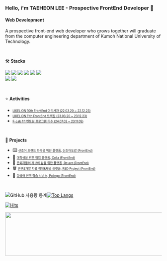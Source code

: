 ### Hello, i'm TAEHEON LEE - Prospective FrontEnd Developer 👋

#### Web Development
A prospective front-end web developer who grows together will graduate from the computer engineering department of Kumoh National University of Technology.

<br/>

🛠️ **Stacks**
  
<img src="https://img.shields.io/badge/JavaScript-F7DF1E?style=flat-square&logo=JavaScript&logoColor=white"/> <img src="https://img.shields.io/badge/Typescript-3178C6?style=flat-square&logo=typescript&logoColor=white">  <img src="https://img.shields.io/badge/HTML5-E34F26?style=flat-square&logo=HTML5&logoColor=white">  <img src="https://img.shields.io/badge/CSS3-1572B6?style=flat-square&logo=css3&logoColor=white">  <img src="https://img.shields.io/badge/React-61DAFB?style=flat-square&logo=react&logoColor=black">  <img src="https://img.shields.io/badge/styled-component-DB7093?style=flat-square&logo=styledcomponent&logoColor=white"/>  
  <img src="https://img.shields.io/badge/Github-181717?style=flat-square&logo=github&logoColor=white">
  <img src="https://img.shields.io/badge/Figma-F24E1E?style=flat-square&logo=Figma&logoColor=white"/>  

<br/>

⭐️ **Activities**
 
- <a href="https://github.com/LikelionKumoh/FRONT-END/tree/LeeTaeHeon" style="font-size: 0.7em; color: inherit;">LIKELION 10th FrontEnd 아기사자 (22.03.20 ~ 22.12.23)</a><br/>
- <a href="https://github.com/likelionkit11th" style="font-size: 0.7em; color: inherit;">LIKELION 11th FrontEnd 트랙장 (23.03.20 ~ 23.12.23)</a><br/>
- <a href="https://f-lab.kr/" style="font-size: 0.7em; color: inherit;">F-Lab 1:1 멘토링 프로그램 이수 (24.07.02 ~ 23.11.05)</a><br/>

<br/>

🏁 **Projects**

- ⌨️ <a href="https://github.com/Shinjoeo" style="font-size: 0.7em;">신조어 트렌드 파악을 위한 플랫폼, 신조어도감 (FrontEnd)</a><br/>
- 🤝 <a href="https://github.com/98OO" style="font-size: 0.7em;">대학생을 위한 협업 플랫폼, Colla (FrontEnd)</a><br/>
- 🥬 <a href="https://github.com/React-Likelion" style="font-size: 0.7em;">은퇴자들의 제 2의 삶을 위한 플랫폼, Re:act (FrontEnd)</a><br/>
- 🗑️ <a href="https://github.com/kumoh-cilab" style="font-size: 0.7em;">연구&개발 자료 정제&제공 플랫폼, R&D Project (FrontEnd)</a><br/>
- 📍  <a href="https://github.com/polingo-kumoh/polingo-app" style="font-size: 0.7em;">다국어 번역 학습 서비스, Polingo (FrontEnd)</a><br/>

<br/>



![GitHub 사용량 통계](https://github-readme-stats.vercel.app/api?username=forever2969&include_all_commits=true&include_orgs=true&show_icons=true&hide_border=true)[![Top Langs](https://github-readme-stats.vercel.app/api/top-langs/?username=forever2969&langs_count=8&layout=compact&include_orgs=true&theme=transparent&hide_border=true)](https://github.com/anuraghazra/github-readme-stats)





</a> [![Hits](https://hits.seeyoufarm.com/api/count/incr/badge.svg?url=https%3A%2F%2Fgithub.com%2Fforever2969&count_bg=%2379C83D&title_bg=%23555555&icon=&icon_color=%23E7E7E7&title=hits&edge_flat=true)](https://hits.seeyoufarm.com)

<a href="https://github.com/devxb/gitanimals">
  <img
    src="https://render.gitanimals.org/lines/forever2969?pet-id=614512665279706100"
    width="800"
    height="140"
  />
</a>
  
